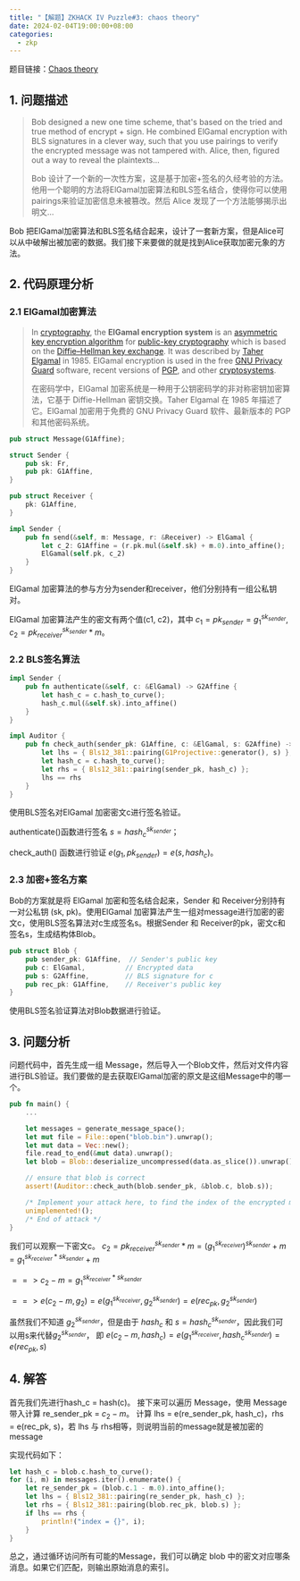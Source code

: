 ```yaml
---
title: "【解题】ZKHACK IV Puzzle#3: chaos theory"
date: 2024-02-04T19:00:00+08:00
categories:
  - zkp
---
```

题目链接：[Chaos theory](https://zkhack.dev/zkhackIV/puzzleF3.html)
## 1. 问题描述
> Bob designed a new one time scheme, that's based on the tried and true method of encrypt + sign. He combined ElGamal encryption with BLS signatures in a clever way, such that you use pairings to verify the encrypted message was not tampered with. Alice, then, figured out a way to reveal the plaintexts...
> 
> Bob 设计了一个新的一次性方案，这是基于加密+签名的久经考验的方法。他用一个聪明的方法将ElGamal加密算法和BLS签名结合，使得你可以使用pairings来验证加密信息未被篡改。然后 Alice 发现了一个方法能够揭示出明文... 

Bob 把ElGamal加密算法和BLS签名结合起来，设计了一套新方案，但是Alice可以从中破解出被加密的数据。我们接下来要做的就是找到Alice获取加密元象的方法。

## 2. 代码原理分析

### 2.1 ElGamal加密算法
> In [cryptography](https://en.wikipedia.org/wiki/Cryptography "Cryptography"), the **ElGamal encryption system** is an [asymmetric key encryption algorithm](https://en.wikipedia.org/wiki/Asymmetric_key_encryption_algorithm "Asymmetric key encryption algorithm") for [public-key cryptography](https://en.wikipedia.org/wiki/Public-key_cryptography "Public-key cryptography") which is based on the [Diffie–Hellman key exchange](https://en.wikipedia.org/wiki/Diffie%E2%80%93Hellman_key_exchange "Diffie–Hellman key exchange"). It was described by [Taher Elgamal](https://en.wikipedia.org/wiki/Taher_Elgamal "Taher Elgamal") in 1985. ElGamal encryption is used in the free [GNU Privacy Guard](https://en.wikipedia.org/wiki/GNU_Privacy_Guard "GNU Privacy Guard") software, recent versions of [PGP](https://en.wikipedia.org/wiki/Pretty_Good_Privacy "Pretty Good Privacy"), and other [cryptosystems](https://en.wikipedia.org/wiki/Cryptosystem "Cryptosystem"). 
> 
> 在密码学中，ElGamal 加密系统是一种用于公钥密码学的非对称密钥加密算法，它基于 Diffie-Hellman 密钥交换。Taher Elgamal 在 1985 年描述了它。ElGamal 加密用于免费的 GNU Privacy Guard 软件、最新版本的 PGP 和其他密码系统。

```rust
pub struct Message(G1Affine);

struct Sender {
	pub sk: Fr,
	pub pk: G1Affine,
}

pub struct Receiver {
	pk: G1Affine,
}

impl Sender {
	pub fn send(&self, m: Message, r: &Receiver) -> ElGamal {
		let c_2: G1Affine = (r.pk.mul(&self.sk) + m.0).into_affine();
		ElGamal(self.pk, c_2)
	}
}
```
ElGamal 加密算法的参与方分为sender和receiver，他们分别持有一组公私钥对。

ElGamal 加密算法产生的密文有两个值(c1, c2)，其中 $c_1 = pk_{sender} = g_1^{sk_{sender}}, c_2 = pk^{sk_{sender}}_{receiver} *  m$。

### 2.2 BLS签名算法

```rust
impl Sender {
	pub fn authenticate(&self, c: &ElGamal) -> G2Affine {
		let hash_c = c.hash_to_curve();
		hash_c.mul(&self.sk).into_affine()
	}
}

impl Auditor {
	pub fn check_auth(sender_pk: G1Affine, c: &ElGamal, s: G2Affine) -> bool {
		let lhs = { Bls12_381::pairing(G1Projective::generator(), s) };
		let hash_c = c.hash_to_curve();
		let rhs = { Bls12_381::pairing(sender_pk, hash_c) };
		lhs == rhs
	}
}
```

使用BLS签名对ElGamal 加密密文c进行签名验证。

authenticate()函数进行签名 $s = hash_c^{sk_{sender}}$；

check_auth() 函数进行验证 $e(g_1, pk_{sender}) = e(s, hash_c)$。

### 2.3 加密+签名方案

Bob的方案就是将 ElGamal 加密和签名结合起来，Sender 和 Receiver分别持有一对公私钥 (sk, pk)。使用ElGamal 加密算法产生一组对message进行加密的密文c，使用BLS签名算法对c生成签名s。根据Sender 和 Receiver的pk，密文c和签名s，生成结构体Blob。
```rust
pub struct Blob {
    pub sender_pk: G1Affine,  // Sender's public key
    pub c: ElGamal,          // Encrypted data
    pub s: G2Affine,         // BLS signature for c
    pub rec_pk: G1Affine,    // Receiver's public key
}
```

使用BLS签名验证算法对Blob数据进行验证。
## 3. 问题分析
问题代码中，首先生成一组 Message，然后导入一个Blob文件，然后对文件内容进行BLS验证。我们要做的是去获取ElGamal加密的原文是这组Message中的哪一个。
```rust
pub fn main() {
    ...

    let messages = generate_message_space();
    let mut file = File::open("blob.bin").unwrap();
    let mut data = Vec::new();
    file.read_to_end(&mut data).unwrap();
    let blob = Blob::deserialize_uncompressed(data.as_slice()).unwrap();

    // ensure that blob is correct
    assert!(Auditor::check_auth(blob.sender_pk, &blob.c, blob.s));

    /* Implement your attack here, to find the index of the encrypted message */
    unimplemented!();
    /* End of attack */
}
```
我们可以观察一下密文c。
$c_2 = pk^{sk_{sender}}_{receiver} *  m = (g_1^{sk_{receiver}})^{sk_{sender}}+m = g_1^{sk_{receiver} * sk_{sender}}+m$

$==> c_2 - m = g_1^{sk_{receiver} * sk_{sender}}$

$==> e(c_2 - m, g_2) = e(g_1^{sk_{receiver}}, g_2^{sk_{sender}}) = e(rec_{pk}, g_2^{sk_{sender}})$

虽然我们不知道 $g_2^{sk_{sender}}$，但是由于 $hash_c$ 和 $s = hash_c^{sk_{sender}}$，因此我们可以用s来代替$g_2^{sk_{sender}}$，
即 $e(c_2 - m, hash_c) = e(g_1^{sk_{receiver}}, hash_c^{sk_{sender}})= e(rec_{pk}, s)$

## 4. 解答

首先我们先进行hash_c = hash(c)。
接下来可以遍历 Message，使用 Message带入计算 re_sender_pk = $c_2 - m$。
计算 lhs = e(re_sender_pk, hash_c)，rhs = e(rec_pk, s)，若 lhs 与 rhs相等，则说明当前的message就是被加密的message

实现代码如下：
```rust
let hash_c = blob.c.hash_to_curve();
for (i, m) in messages.iter().enumerate() {
    let re_sender_pk = (blob.c.1 - m.0).into_affine();
    let lhs = { Bls12_381::pairing(re_sender_pk, hash_c) };
    let rhs = { Bls12_381::pairing(blob.rec_pk, blob.s) };
    if lhs == rhs {
        println!("index = {}", i);
    }
}
```
总之，通过循环访问所有可能的Message，我们可以确定 blob 中的密文对应哪条消息。如果它们匹配，则输出原始消息的索引。


